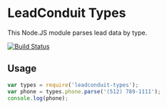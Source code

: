 # LeadConduit Types

This Node.JS module parses lead data by type.

[![Build Status](https://magnum.travis-ci.com/activeprospect/leadconduit-types.svg?token=482wC8iv8U56UifHfWLx&branch=0.2.x)](https://magnum.travis-ci.com/activeprospect/leadconduit-types)

## Usage

```javascript
var types = require('leadconduit-types');
var phone = types.phone.parse('(512) 789-1111');
console.log(phone);
```
